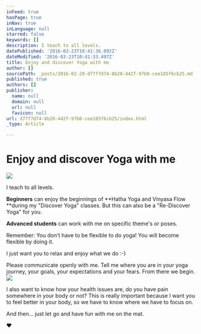 ```yaml
---
inFeed: true
hasPage: true
inNav: true
inLanguage: null
starred: false
keywords: []
description: I teach to all levels.
datePublished: '2016-03-23T10:41:36.092Z'
dateModified: '2016-03-23T10:41:33.497Z'
title: Enjoy and discover Yoga with me
author: []
sourcePath: _posts/2016-02-20-d77f7d74-8b20-442f-97b0-cee185f6cb25.md
published: true
authors: []
publisher:
  name: null
  domain: null
  url: null
  favicon: null
url: d77f7d74-8b20-442f-97b0-cee185f6cb25/index.html
_type: Article

---
```

# Enjoy and discover Yoga with me
![](https://s3-us-west-2.amazonaws.com/the-grid-img/p/b957657d9954ed1d9ee9fe927975e4ccb9038ce0.jpg)

I teach to all levels.

**Beginners** can enjoy the beginnings of **Hatha Yoga and Vinyasa Flow **during my "Discover Yoga" classes. But this can also be a "Re-Discover Yoga" for you.

**Advanced students** can work with me on specific theme's or poses. 

Remember: You don't have to be flexible to do yoga! You will become flexible by doing it.

I just want you to relax and enjoy what we do :-)

Please communicate openly with me. Tell me where you are in your yoga
journey, your goals, your expectations and your fears. From there we 
begin.
![](https://the-grid-user-content.s3-us-west-2.amazonaws.com/9ccf62d7-5896-47a4-afc7-39d9b35fd14d.jpg)

I also want to know how your health issues are, do you have pain 
somewhere in your body or not? This is really important because I want 
you to feel better in your body, so we have to know where we have to 
focus on.

And then... just let go and have fun with me on the mat.

❤︎